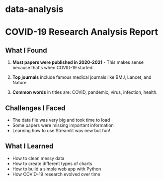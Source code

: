 # data-analysis
# COVID-19 Research Analysis Report

## What I Found

1. **Most papers were published in 2020-2021** - This makes sense because that's when COVID-19 started.

2. **Top journals** include famous medical journals like BMJ, Lancet, and Nature.

3. **Common words** in titles are: COVID, pandemic, virus, infection, health.

## Challenges I Faced

- The data file was very big and took time to load
- Some papers were missing important information
- Learning how to use Streamlit was new but fun!

## What I Learned

- How to clean messy data
- How to create different types of charts
- How to build a simple web app with Python
- How COVID-19 research evolved over time